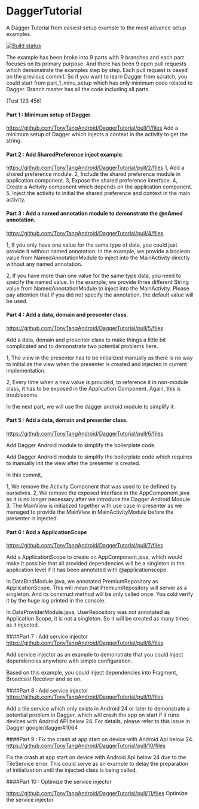 # DaggerTutorial
A Dagger Tutorial from easiest setup example to the most advance setup examples.

[![Build status](https://build.appcenter.ms/v0.1/apps/4540c16c-9545-4eb5-8005-dca92b85a12c/branches/master/badge)](https://appcenter.ms)

The example has been broke into 9 parts with 9 branches and each part focuses on its primary purpose. And there has been 9 open pull requests which demonstrate the examples step by step. Each pull request is based on the previous commit. So if you want to learn Dagger from scratch, you could start from part_1_minu_setup which has only minimum code related to Dagger. Branch master has all the code including all parts.

(Test 123 456)

#### Part 1 : Minimum setup of Dagger.
https://github.com/TonyTangAndroid/DaggerTutorial/pull/1/files
Add a minimum setup of Dagger which injects a context in the activity to get the string.



#### Part 2 : Add SharedPreference inject example.
https://github.com/TonyTangAndroid/DaggerTutorial/pull/2/files
1, Add a shared preference module.
2, Include the shared preference module in application component.
3, Expose the shared preference interface.
4, Create a Activity component which depends on the application component.
5, Inject the activity to initial the shared preference and context in the main activity.



#### Part 3 : Add a named annotation module to demonstrate the @nAmed annotation.
https://github.com/TonyTangAndroid/DaggerTutorial/pull/4/files

1, If you only have one value for the same type of data, you could just provide it without named annotation.
In the example, we provide a boolean value from NamedAnnotationModule to inject into the MainActivity directly without any named annotation.

2, If you have more than one value for the same type data, you need to specify the named value.
In the example, we provide three different String value from NamedAnnotationModule to inject into the MainActivity.
Please pay attention that if you did not specify the annotation, the default value will be used.



#### Part 4 : Add a data, domain and presenter class.
https://github.com/TonyTangAndroid/DaggerTutorial/pull/5/files

Add a data, domain and presenter class to make things a little bit complicated and to demonstrate two potential problems here.

1, The view in the presenter has to be initialized manually as there is no way to initialize the view when the presenter is created and injected in current implementation.

2, Every time when a new value is provided, to reference it in non-module class, it has to be exposed in the Application Component. Again, this is troublesome.

In the next part, we will use the dagger android module to simplify it.



#### Part 5 : Add a data, domain and presenter class.
https://github.com/TonyTangAndroid/DaggerTutorial/pull/6/files

Add Dagger Android module to simplify the boilerplate code.

Add Dagger Android module to simplify the boilerplate code which requires to manually init the view after the presenter is created.

In this commit,

1, We remove the Activity Component that was used to be defined by ourselves.
2, We remove the exposed interface in the AppComponent.java as it is no longer necessary after we introduce the Dagger Android Module.
3, The MainView is initialized together with use case in presenter as we managed to provide the MainView in MainActivityModule before the presenter is injected.




#### Part 6 : Add a ApplicationScope
https://github.com/TonyTangAndroid/DaggerTutorial/pull/7/files

Add a ApplicationScope to create on AppComponent.java, which would make it possible that all provided dependencies will be a singleton in the application level if it has been annotated with @applicationscope.

In DataBindModule.java, we annotated PremiumRepository as ApplicationScope.
This will mean that PremiumRepository will server as a singleton.
And its construct method will be only called once. You cold verify it by the huge log printed in the console.

In DataProviderModule.java, UserRepository was not annotated as Application Scope, it is not a singleton. So it will be created as many times as it injected.



####Part 7 : Add service injector
https://github.com/TonyTangAndroid/DaggerTutorial/pull/8/files

Add service injector as an example to demonstrate that you could inject dependencies anywhere with simple configuration.

Based on this example, you could inject dependencies into Fragment, Broadcast Receiver and so on.


####Part 8 : Add service injector
https://github.com/TonyTangAndroid/DaggerTutorial/pull/9/files

Add a tile service which only exists in Android 24 or later to demonstrate a potential problem in Dagger, which will crash the app on start if it runs devices with Android API below 24. For details, please refer to this issue in Dagger google/dagger#1064



####Part 9 : Fix the crash at app start on device with Android Api below 24.
https://github.com/TonyTangAndroid/DaggerTutorial/pull/10/files

Fix the crash at app start on device with Android Api below 24 due to the TileService error. This could serve as an example to delay the preparation of initialization until the injected class is being called.

####Part 10 : Optimize the service injector

https://github.com/TonyTangAndroid/DaggerTutorial/pull/11/files
Optimize the service injector 
